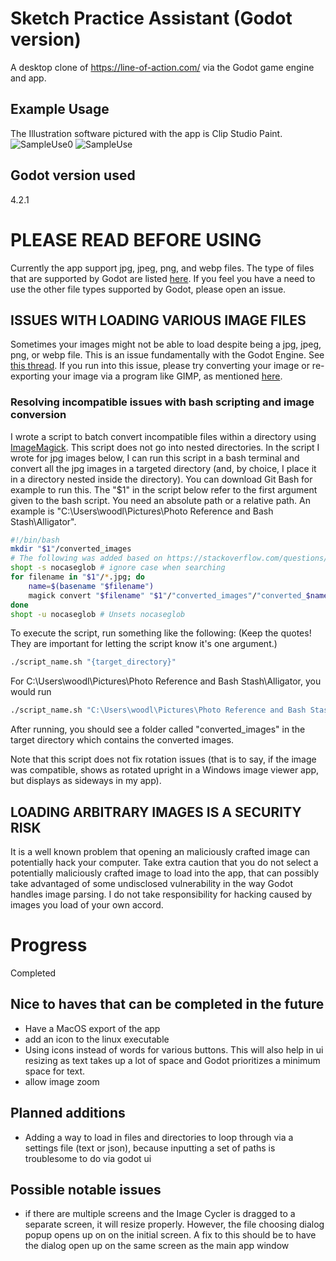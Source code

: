 # Sketch Practice Assistant (Godot version)
A desktop clone of https://line-of-action.com/ via the Godot game engine and app.

## Example Usage
The Illustration software pictured with the app is Clip Studio Paint.
![SampleUse0](https://github.com/wuemily2/sketch-practice-assistant-godot/assets/56324574/1925cbed-1088-4c65-b51c-e5c87ce4f820)
![SampleUse](https://github.com/wuemily2/sketch-practice-assistant-godot/assets/56324574/c37b4da0-56be-4f1a-94c2-785f6c5aa044)

## Godot version used
4.2.1

# PLEASE READ BEFORE USING
Currently the app support jpg, jpeg, png, and webp files. 
The type of files that are supported by Godot are listed [here](https://docs.godotengine.org/en/stable/tutorials/assets_pipeline/importing_images.html).
If you feel you have a need to use the other file types supported by Godot, please open an issue.

## ISSUES WITH LOADING VARIOUS IMAGE FILES
Sometimes your images might not be able to load despite being a jpg, jpeg, png, or webp file. 
This is an issue fundamentally with the Godot Engine. See [this thread](https://github.com/godotengine/godot/issues/45523).
If you run into this issue, please try converting your image or re-exporting your image via a program like GIMP, as mentioned [here](https://github.com/godotengine/godot/issues/45523#issuecomment-768977541).

### Resolving incompatible issues with bash scripting and image conversion
I wrote a script to batch convert incompatible files within a directory using [ImageMagick](https://imagemagick.org/index.php). This script does not go into nested directories.
In the script I wrote for jpg images below, I can run this script in a bash terminal and convert all the jpg images in a targeted directory (and, by choice, I place it in a directory nested inside the directory).
You can download Git Bash for example to run this.
The "$1" in the script below refer to the first argument given to the bash script. You need an absolute path or a relative path. An example is "C:\Users\woodl\Pictures\Photo Reference and Bash Stash\Alligator".
```bash
#!/bin/bash
mkdir "$1"/converted_images
# The following was added based on https://stackoverflow.com/questions/12259331/for-loop-for-multiple-extension-and-do-something-with-each-file
shopt -s nocaseglob # ignore case when searching
for filename in "$1"/*.jpg; do
    name=$(basename "$filename")
    magick convert "$filename" "$1"/"converted_images"/"converted_$name"
done
shopt -u nocaseglob # Unsets nocaseglob
```
To execute the script, run something like the following:  (Keep the quotes! They are important for letting the script know it's one argument.)

```bash
./script_name.sh "{target_directory}"
```
For C:\Users\woodl\Pictures\Photo Reference and Bash Stash\Alligator, you would run
```bash
./script_name.sh "C:\Users\woodl\Pictures\Photo Reference and Bash Stash\Alligator"
```
After running, you should see a folder called "converted_images" in the target directory which contains the converted images.

Note that this script does not fix rotation issues (that is to say, if the image was compatible, shows as rotated upright in a Windows image viewer app, but displays as sideways in my app).

## LOADING ARBITRARY IMAGES IS A SECURITY RISK
It is a well known problem that opening an maliciously crafted image can potentially hack your computer.
Take extra caution that you do not select a potentially maliciously crafted image to load into the app, that can possibly take advantaged of some undisclosed vulnerability in the way Godot handles image parsing.
I do not take responsibility for hacking caused by images you load of your own accord.

# Progress
Completed

## Nice to haves that can be completed in the future
- Have a MacOS export of the app
- add an icon to the linux executable
- Using icons instead of words for various buttons. This will also help in ui resizing as text takes up a lot of space and Godot prioritizes a minimum space for text.
- allow image zoom

## Planned additions
- Adding a way to load in files and directories to loop through via a settings file (text or json), because inputting a set of paths is troublesome to do via godot ui
## Possible notable issues
- if there are multiple screens and the Image Cycler is dragged to a separate screen, it will resize properly. However, the file choosing dialog popup opens up on on the initial screen. A fix to this should be to have the dialog open up on the same screen as the main app window
